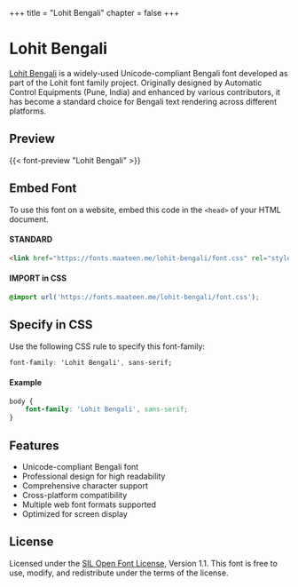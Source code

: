 +++
title = "Lohit Bengali"
chapter = false
+++

# Lohit Bengali

[Lohit Bengali](https://github.com/pravins/lohit/tree/master/bengali) is a widely-used Unicode-compliant Bengali font developed as part of the Lohit font family project. Originally designed by Automatic Control Equipments (Pune, India) and enhanced by various contributors, it has become a standard choice for Bengali text rendering across different platforms.

## Preview

{{< font-preview "Lohit Bengali" >}}

## Embed Font

To use this font on a website, embed this code in the `<head>` of your HTML document.

#### STANDARD

```html
<link href="https://fonts.maateen.me/lohit-bengali/font.css" rel="stylesheet">
```

#### IMPORT in CSS

```css
@import url('https://fonts.maateen.me/lohit-bengali/font.css');
```

## Specify in CSS

Use the following CSS rule to specify this font-family:

```css
font-family: 'Lohit Bengali', sans-serif;
```

#### Example

```css
body {
    font-family: 'Lohit Bengali', sans-serif;
}
```

## Features
- Unicode-compliant Bengali font
- Professional design for high readability
- Comprehensive character support
- Cross-platform compatibility
- Multiple web font formats supported
- Optimized for screen display

## License
Licensed under the [SIL Open Font License](https://openfontlicense.org/), Version 1.1. This font is free to use, modify, and redistribute under the terms of the license.